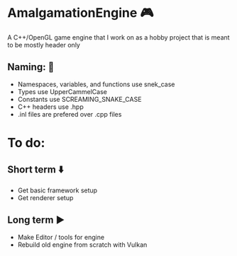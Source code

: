 # AmalgamationEngine :video_game:
A C++/OpenGL game engine that I work on as a hobby project
that is meant to be mostly header only

## Naming: :blue_book:
* Namespaces, variables, and functions use snek_case
* Types use UpperCammelCase
* Constants use SCREAMING_SNAKE_CASE
* C++ headers use .hpp
* .inl files are prefered over .cpp files

# To do:
## Short term :arrow_down:
* Get basic framework setup
* Get renderer setup

## Long term :arrow_forward:
* Make Editor / tools for engine
* Rebuild old engine from scratch with Vulkan

